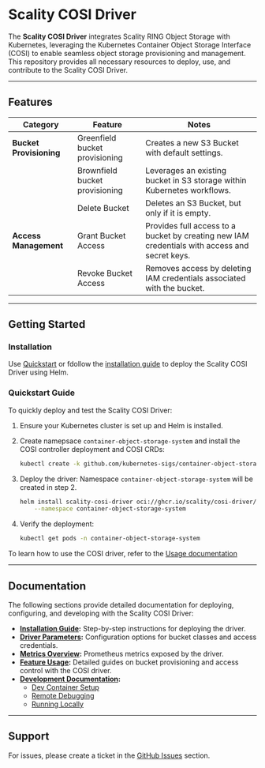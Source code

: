 # Scality COSI Driver

The **Scality COSI Driver** integrates Scality RING Object Storage with Kubernetes, leveraging the Kubernetes Container Object Storage Interface (COSI) to enable seamless object storage provisioning and management. This repository provides all necessary resources to deploy, use, and contribute to the Scality COSI Driver.

---
## Features

| Category                  | Feature                          | Notes                                                                                                            |
|---------------------------|----------------------------------|------------------------------------------------------------------------------------------------------------------|
| **Bucket Provisioning**   | Greenfield bucket provisioning   | Creates a new S3 Bucket with default settings.                                                                  |
|                           | Brownfield bucket provisioning   | Leverages an existing bucket in S3 storage within Kubernetes workflows.                                         |
|                           | Delete Bucket                    | Deletes an S3 Bucket, but only if it is empty.                                                                  |
| **Access Management**     | Grant Bucket Access              | Provides full access to a bucket by creating new IAM credentials with access and secret keys.                   |
|                           | Revoke Bucket Access             | Removes access by deleting IAM credentials associated with the bucket.                                          |

---

## Getting Started

### Installation

Use [Quickstart](#quickstart-guide) or fdollow the [installation guide](docs/installation/install-helm.md) to deploy the Scality COSI Driver using Helm.

### Quickstart Guide

To quickly deploy and test the Scality COSI Driver:

1. Ensure your Kubernetes cluster is set up and Helm is installed.
2. Create namepsace `container-object-storage-system` and install the COSI controller deployment and COSI CRDs:

   ```bash
   kubectl create -k github.com/kubernetes-sigs/container-object-storage-interface
   ```

3. Deploy the driver: Namespace `container-object-storage-system` will be created in step 2.

   ```bash
   helm install scality-cosi-driver oci://ghcr.io/scality/cosi-driver/helm-charts/scality-cosi-driver \
       --namespace container-object-storage-system
   ```

4. Verify the deployment:

   ```bash
   kubectl get pods -n container-object-storage-system
   ```

To learn how to use the COSI driver, refer to the [Usage documentation](./docs/usage.md)

---

## Documentation

The following sections provide detailed documentation for deploying, configuring, and developing with the Scality COSI Driver:

- **[Installation Guide](docs/installation/install-helm.md):** Step-by-step instructions for deploying the driver.
- **[Driver Parameters](docs/driver-params.md):** Configuration options for bucket classes and access credentials.
- **[Metrics Overview](docs/metrics-overview.md):** Prometheus metrics exposed by the driver.
- **[Feature Usage](docs/usage.md):** Detailed guides on bucket provisioning and access control with the COSI driver.
- **[Development Documentation](docs/development):**
  - [Dev Container Setup](docs/development/dev-container-setup.md)
  - [Remote Debugging](docs/development/remote-debugging-golang-on-kubernetes.md)
  - [Running Locally](docs/development/run-cosi-driver-locally.md)

---

## Support

For issues, please create a ticket in the [GitHub Issues](https://github.com/scality/cosi-driver/issues) section.
